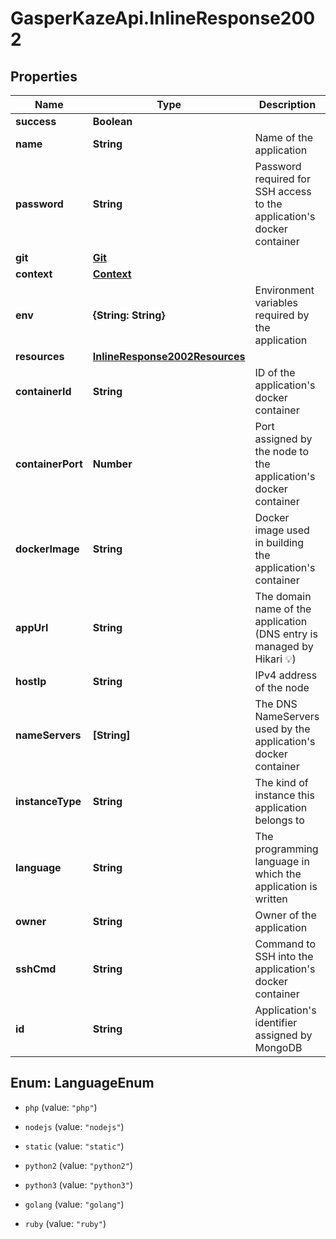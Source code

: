# GasperKazeApi.InlineResponse2002

## Properties

Name | Type | Description | Notes
------------ | ------------- | ------------- | -------------
**success** | **Boolean** |  | [optional] 
**name** | **String** | Name of the application | [optional] 
**password** | **String** | Password required for SSH access to the application&#39;s docker container | [optional] 
**git** | [**Git**](Git.md) |  | [optional] 
**context** | [**Context**](Context.md) |  | [optional] 
**env** | **{String: String}** | Environment variables required by the application | [optional] 
**resources** | [**InlineResponse2002Resources**](InlineResponse2002Resources.md) |  | [optional] 
**containerId** | **String** | ID of the application&#39;s docker container | [optional] 
**containerPort** | **Number** | Port assigned by the node to the application&#39;s docker container | [optional] 
**dockerImage** | **String** | Docker image used in building the application&#39;s container | [optional] 
**appUrl** | **String** | The domain name of the application (DNS entry is managed by Hikari 💡) | [optional] 
**hostIp** | **String** | IPv4 address of the node | [optional] 
**nameServers** | **[String]** | The DNS NameServers used by the application&#39;s docker container | [optional] 
**instanceType** | **String** | The kind of instance this application belongs to | [optional] 
**language** | **String** | The programming language in which the application is written | [optional] 
**owner** | **String** | Owner of the application | [optional] 
**sshCmd** | **String** | Command to SSH into the application&#39;s docker container | [optional] 
**id** | **String** | Application&#39;s identifier assigned by MongoDB | [optional] 



## Enum: LanguageEnum


* `php` (value: `"php"`)

* `nodejs` (value: `"nodejs"`)

* `static` (value: `"static"`)

* `python2` (value: `"python2"`)

* `python3` (value: `"python3"`)

* `golang` (value: `"golang"`)

* `ruby` (value: `"ruby"`)




